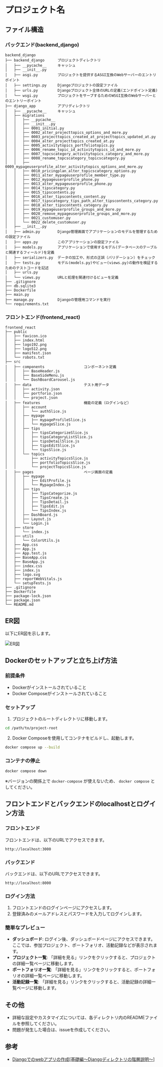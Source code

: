 # プロジェクト名

## ファイル構造

### バックエンド(backend_django)

```
backend_django
├── backend_django      プロジェクトディレクトリ
│   ├── __pycache__     キャッシュ
│   ├── __init__.py
│   ├── asgi.py         プロジェクトを提供するASGI互換のWebサーバーのエントリポイント
│   ├── settings.py     Djangoプロジェクトの設定ファイル
│   ├── urls.py         Djangoプロジェクト全体のURLの定義(エンドポイント定義)
│   └── wsgi.py         プロジェクトをサーブするためのWSGI互換のWebサーバーとのエントリーポイント
├── django_app          アプリディレクトリ
│   ├── __pycache__     キャッシュ
│   ├── migrations
│   │   ├── __pycache__
│   │   ├── __init__.py
│   │   ├── 0001_initial.py
│   │   ├── 0002_alter_projecttopics_options_and_more.py
│   │   ├── 0003_projecttopics_created_at_projecttopics_updated_at.py
│   │   ├── 0004_alter_projecttopics_created_at.py
│   │   ├── 0005_activitytopics_portfoliotopics.py
│   │   ├── 0006_rename_topic_id_activitytopics_id_and_more.py
│   │   ├── 0007_topcscategory_activitytopics_category_and_more.py
│   │   ├── 0008_rename_topcscategory_topicscategory.py
│   │   ├── 0009_mypageuserprofile_alter_activitytopics_options_and_more.py
│   │   ├── 0010_pricingplan_alter_topicscategory_options.py
│   │   ├── 0011_alter_mypageuserprofile_member_type.py
│   │   ├── 0012_mypageuserprofile_phone.py
│   │   ├── 0013_alter_mypageuserprofile_phone.py
│   │   ├── 0014_tipscategory.py
│   │   ├── 0015_tipscontents.py
│   │   ├── 0016_alter_tipscontents_content.py
│   │   ├── 0017_tipscategory_tips_path_alter_tipscontents_category.py
│   │   ├── 0018_alter_tipscontents_category.py
│   │   ├── 0019_mypageuserprofile_groups_and_more.py
│   │   ├── 0020_remove_mypageuserprofile_groups_and_more.py
│   │   ├── 0021_customuser.py
│   │   └── 0022_delete_customuser.py
│   ├── __init__.py
│   ├── admin.py        Django管理画面でアプリケーションのモデルを管理するための設定ファイル
│   ├── apps.py         このアプリケーションの設定ファイル
│   ├── models.py       アプリケーションで使用するモデル(データベースのテーブルと関連するフィールド)を定義
│   ├── serializers.py  データの加工や、形式の正誤（バリデーション）をチェック
│   ├── tests.py        モデル(models.py)やビュー(views.py)の動作を検証するためのテストコードを記述
│   ├── urls.py
│   └── views.py        URLと処理を関連付けるビューを定義
├── .gitignore
├── db.sqlite3
├── Dockerfile
├── main.py
├── manage.py           Djangoの管理用コマンドを実行
└── requirements.txt
```

### フロントエンド(frontend_react)

```
frontend_react
├── public
│   ├── favicon.ico
│   ├── index.html
│   ├── logo192.png
│   ├── logo512.png
│   ├── manifest.json
│   └── robots.txt
├── src
│   ├── components                  コンポーネント定義
│   │   ├── BaseHeader.js
│   │   ├── BaseSideMenu.js
│   │   └── DashBoardCarousel.js
│   ├── data                        テスト用データ
│   │   ├── activity.json
│   │   ├── portforio.json
│   │   └── project.json
│   ├── features                    機能の定義（ログインなど）
│   │   ├── account
│   │   │   └── authSlice.js
│   │   ├── mypage
│   │   │   ├── mypageProfileSlice.js
│   │   │   └── mypageSlice.js
│   │   ├── tips
│   │   │   ├── tipsCategorizeSlice.js
│   │   │   ├── tipsCategoryListSlice.js
│   │   │   ├── tipsDetailSlice.js
│   │   │   ├── tipsEditSlice.js
│   │   │   └── tipsSlice.js
│   │   └── topics
│   │       ├── activityTopicsSlice.js
│   │       ├── portfolioTopicsSlice.js
│   │       └── projectTopicsSlice.js
│   ├── pages                       ページ画面の定義
│   │   ├── mypage
│   │   │   ├── EditProfile.js
│   │   │   └── MypageIndex.js
│   │   ├── tips
│   │   │   ├── TipsCategorize.js
│   │   │   ├── TipsCreate.js
│   │   │   ├── TipsDetail.js
│   │   │   ├── TipsEdit.js
│   │   │   └── TipsIndex.js
│   │   ├── DashBoard.js
│   │   ├── Layout.js
│   │   └── Login.js
│   ├── store
│   │   └── index.js
│   ├── utils
│   │   └── ColorUtils.js
│   ├── App.css
│   ├── App.js
│   ├── App.test.js
│   ├── BaseApp.css
│   ├── BaseApp.js
│   ├── index.css
│   ├── index.js
│   ├── logo.svg
│   ├── reportWebVitals.js
│   └── setupTests.js
├── .gitignore
├── Dockerfile
├── package-lock.json
├── package.json
└── README.md
```

## ER図

以下にER図を示します。

![ER図](path/to/er-diagram.png)

## Dockerのセットアップと立ち上げ方法

### 前提条件

- Dockerがインストールされていること
- Docker Composeがインストールされていること

### セットアップ

1. プロジェクトのルートディレクトリに移動します。

```bash
cd /path/to/project-root
```

2. Docker Composeを使用してコンテナをビルドし、起動します。

```bash
docker compose up --build
```


### コンテナの停止

```bash
docker compose down
```

※バージョンの関係上で `docker-compose` が使えないため、 `docker compose` としてください。


## フロントエンドとバックエンドのlocalhostとログイン方法

### フロントエンド
フロントエンドは、以下のURLでアクセスできます。

```
http://localhost:3000
```

### バックエンド
バックエンドは、以下のURLでアクセスできます。

```
http://localhost:8000
```

### ログイン方法

1. フロントエンドのログインページにアクセスします。
2. 登録済みのメールアドレスとパスワードを入力してログインします。

### 簡単なプレビュー

- **ダッシュボード**: ログイン後、ダッシュボードページにアクセスできます。ここでは、参加プロジェクト、ポートフォリオ、活動記録などが表示されます。
- **プロジェクト一覧**: 「詳細を見る」リンクをクリックすると、プロジェクトの詳細一覧ページに移動します。
- **ポートフォリオ一覧**: 「詳細を見る」リンクをクリックすると、ポートフォリオの詳細一覧ページに移動します。
- **活動記録一覧**: 「詳細を見る」リンクをクリックすると、活動記録の詳細一覧ページに移動します。

## その他

- 詳細な設定やカスタマイズについては、各ディレクトリ内のREADMEファイルを参照してください。
- 問題が発生した場合は、issueを作成してください。


## 参考

- [Djangoでのwebアプリの作成[基礎編〜Djangoディレクトリの階層説明〜]](https://qiita.com/JavaLangRuntimeException/items/8787692aaf9b1d943205)
